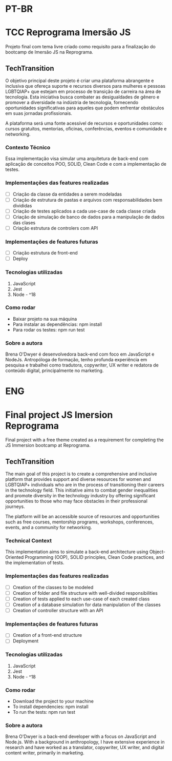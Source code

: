 # PT-BR
# TCC Reprograma Imersão JS
Projeto final com tema livre criado como requisito para a finalização do bootcamp de Imersão JS na Reprograma.

## TechTransition
O objetivo principal deste projeto é criar uma plataforma abrangente e inclusiva que ofereça suporte e recursos diversos para mulheres e pessoas LGBTQIAP+ que estejam em processo de transição de carreira na área de tecnologia. Esta iniciativa busca combater as desigualdades de gênero e promover a diversidade na indústria de tecnologia, fornecendo oportunidades significativas para aqueles que podem enfrentar obstáculos em suas jornadas profissionais.

A plataforma será uma fonte acessível de recursos e oportunidades como: cursos gratuitos, mentorias, oficinas, conferências, eventos e comunidade e networking.


### Contexto Técnico
Essa implementação visa simular uma arquitetura de back-end com aplicação de conceitos POO, SOLID, Clean Code e com a implementação de testes.

### Implementações das features realizadas
- [ ] Criação da classe da entidades a serem modeladas
- [ ] Criação de estrutura de pastas e arquivos com responsabilidades bem divididas
- [ ] Criação de testes aplicados a cada use-case de cada classe criada
- [ ] Criação de simulação de banco de dados para a manipulação de dados das clases
- [ ] Criação estrutura de controlers com API

### Implementações de features futuras
- [ ] Criação estrutura de front-end
- [ ] Deploy

### Tecnologias utilizadas
1. JavaScript
2. Jest
3. Node - ^18


### Como rodar 
- Baixar projeto na sua máquina
- Para instalar as dependências: npm install 
- Para rodar os testes: npm run test


### Sobre a autora
Brena O'Dwyer é desenvolvedora back-end com foco em JavaScript e NodeJs.
Antropóloga de formação, tenho profunda experiência em pesquisa e trabalhei como tradutora, copywriter, UX writer e redatora de conteúdo digital, principalmente no marketing.

# ENG
# Final project JS Imersion Reprograma
Final project with a free theme created as a requirement for completing the JS Immersion bootcamp at Reprograma.

## TechTransition
The main goal of this project is to create a comprehensive and inclusive platform that provides support and diverse resources for women and LGBTQIAP+ individuals who are in the process of transitioning their careers in the technology field. This initiative aims to combat gender inequalities and promote diversity in the technology industry by offering significant opportunities to those who may face obstacles in their professional journeys.

The platform will be an accessible source of resources and opportunities such as free courses, mentorship programs, workshops, conferences, events, and a community for networking.

### Technical Context
This implementation aims to simulate a back-end architecture using Object-Oriented Programming (OOP), SOLID principles, Clean Code practices, and the implementation of tests.


### Implementações das features realizadas
- [ ] Creation of the classes to be modeled
- [ ] Creation of folder and file structure with well-divided responsibilities
- [ ]  Creation of tests applied to each use-case of each created class
- [ ] Creation of a database simulation for data manipulation of the classes
- [ ] Creation of controller structure with an API

### Implementações de features futuras
- [ ] Creation of a front-end structure
- [ ] Deployment

### Tecnologias utilizadas
1. JavaScript
2. Jest
3. Node - ^18


### Como rodar 
- Download the project to your machine
- To install dependencies: npm install
- To run the tests: npm run test


### Sobre a autora
Brena O'Dwyer is a back-end developer with a focus on JavaScript and Node.js.
With a background in anthropology, I have extensive experience in research and have worked as a translator, copywriter, UX writer, and digital content writer, primarily in marketing.